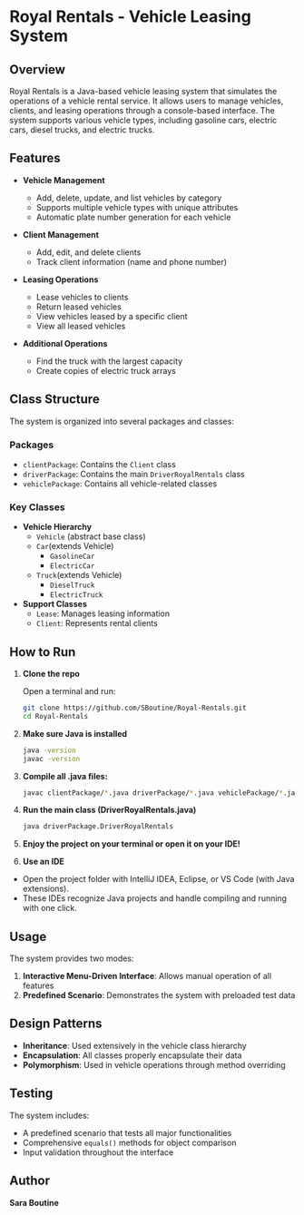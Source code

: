 # Royal Rentals - Vehicle Leasing System

## Overview

Royal Rentals is a Java-based vehicle leasing system that simulates the operations of a vehicle rental service. It allows users to manage vehicles, clients, and leasing operations through a console-based interface. The system supports various vehicle types, including gasoline cars, electric cars, diesel trucks, and electric trucks.

## Features

- **Vehicle Management**
  - Add, delete, update, and list vehicles by category
  - Supports multiple vehicle types with unique attributes
  - Automatic plate number generation for each vehicle

- **Client Management**
  - Add, edit, and delete clients
  - Track client information (name and phone number)

- **Leasing Operations**
  - Lease vehicles to clients
  - Return leased vehicles
  - View vehicles leased by a specific client
  - View all leased vehicles

- **Additional Operations**
  - Find the truck with the largest capacity
  - Create copies of electric truck arrays

## Class Structure

The system is organized into several packages and classes:

### Packages
- `clientPackage`: Contains the `Client` class
- `driverPackage`: Contains the main `DriverRoyalRentals` class
- `vehiclePackage`: Contains all vehicle-related classes

### Key Classes
- **Vehicle Hierarchy**
  - `Vehicle` (abstract base class)
  - `Car`(extends Vehicle)
    - `GasolineCar`
    - `ElectricCar`
  - `Truck`(extends Vehicle)
    - `DieselTruck`
    - `ElectricTruck`
- **Support Classes**
  - `Lease`: Manages leasing information
  - `Client`: Represents rental clients

## How to Run

1. **Clone the repo**
   
   Open a terminal and run:
   ```bash
   git clone https://github.com/SBoutine/Royal-Rentals.git
   cd Royal-Rentals

2. **Make sure Java is installed**
   ```bash
   java -version
   javac -version

3. **Compile all .java files:**
   ```bash
   javac clientPackage/*.java driverPackage/*.java vehiclePackage/*.java

4. **Run the main class (DriverRoyalRentals.java)**
   ```bash
   java driverPackage.DriverRoyalRentals

5. **Enjoy the project on your terminal or open it on your IDE!**

6. **Use an IDE**
- Open the project folder with IntelliJ IDEA, Eclipse, or VS Code (with Java extensions).
- These IDEs recognize Java projects and handle compiling and running with one click.

## Usage

The system provides two modes:
1. **Interactive Menu-Driven Interface**: Allows manual operation of all features
2. **Predefined Scenario**: Demonstrates the system with preloaded test data

## Design Patterns

- **Inheritance**: Used extensively in the vehicle class hierarchy
- **Encapsulation**: All classes properly encapsulate their data
- **Polymorphism**: Used in vehicle operations through method overriding

## Testing

The system includes:
- A predefined scenario that tests all major functionalities
- Comprehensive `equals()` methods for object comparison
- Input validation throughout the interface

## Author

**Sara Boutine**  


